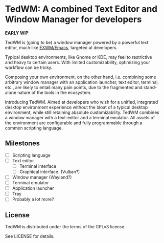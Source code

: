 # TedWM: A combined Text Editor and Window Manager for developers

**EARLY WIP**

TedWM is (going to be) a window manager powered by a powerful text editor,
much like [EXWM/Emacs](https://github.com/ch11ng/exwm), targeted at developers.

Typical desktop environments, like Gnome or KDE, may feel to restrictive and heavy to certain users.
With limited customizability, optimizing your workflow can be tricky.

Composing your own environment, on the other hand, i.e. combining some arbitrary window manager
with an application launcher, text editor, terminal, etc., are likely to entail many
pain points, due to the fragmented and stand-alone nature of the tools in the ecosystem.

Introducing TedWM.
Aimed at developers who wish for a unified, integrated desktop environment experience
without the bloat of a typical desktop environment, while still retaining absolute
customizability. TedWM combines a window manager with a text-editor and a terminal emulator.
All assets of the environment are configurable and fully programmable through a common scripting language.

## Milestones

- [ ] Scripting language
- [ ] Text editor
  - [ ] Terminal interface
  - [ ] Graphical interface. (Vulkan?)
- [ ] Window manager (Wayland?)
- [ ] Terminal emulator
- [ ] Application launcher
- [ ] Tray
- [ ] Probably a lot more?

## License

TedWM is distributed under the terms of the GPLv3 license.

See LICENSE for details.
